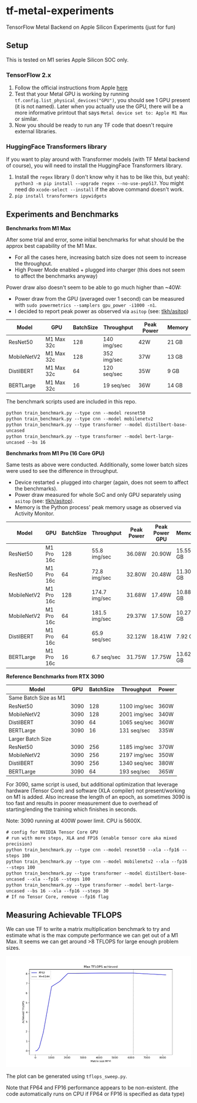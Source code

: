 # tf-metal-experiments

TensorFlow Metal Backend on Apple Silicon Experiments (just for fun)

## Setup

This is tested on M1 series Apple Silicon SOC only. 

### TensorFlow 2.x

1. Follow the official instructions from Apple [here](https://developer.apple.com/metal/tensorflow-plugin/)
2. Test that your Metal GPU is working by running `tf.config.list_physical_devices("GPU")`, you should see 1 GPU present (it is not named). Later when you actually use the GPU, there will be a more informative printout that says `Metal device set to: Apple M1 Max` or similar.
3. Now you should be ready to run any TF code that doesn't require external libraries.

### HuggingFace Transformers library

If you want to play around with Transformer models (with TF Metal backend of course), you will need to install the HuggingFace Transformers library.

1. Install the `regex` library (I don't know why it has to be like this, but yeah): `python3 -m pip install --upgrade regex --no-use-pep517`. You might need do `xcode-select --install` if the above command doesn't work.
2. `pip install transformers ipywidgets`

## Experiments and Benchmarks

**Benchmarks from M1 Max**

After some trial and error, some initial benchmarks for what should be the approx best capability of the M1 Max.

* For all the cases here, increasing batch size does not seem to increase the throughput.
* High Power Mode enabled + plugged into charger (this does not seem to affect the benchmarks anyway)

Power draw also doesn't seem to be able to go much higher than ~40W:

* Power draw from the GPU (averaged over 1 second) can be measured with `sudo powermetrics --samplers gpu_power -i1000 -n1`.
* I decided to report peak power as observed via `asitop` (see: [tlkh/asitop](https://github.com/tlkh/asitop))


| Model       | GPU        | BatchSize | Throughput  | Peak Power | Memory |
| ----------- | ---------- | --------- | ----------- | ----- | ------ |
| ResNet50    | M1 Max 32c | 128       | 140 img/sec | 42W   | 21 GB  |
| MobileNetV2 | M1 Max 32c | 128       | 352 img/sec | 37W   | 13 GB  |
| DistilBERT  | M1 Max 32c | 64        | 120 seq/sec | 35W   | 9 GB   |
| BERTLarge   | M1 Max 32c | 16        | 19 seq/sec  | 36W   | 14 GB  |

The benchmark scripts used are included in this repo.

```shell
python train_benchmark.py --type cnn --model resnet50
python train_benchmark.py --type cnn --model mobilenetv2
python train_benchmark.py --type transformer --model distilbert-base-uncased
python train_benchmark.py --type transformer --model bert-large-uncased --bs 16
```

**Benchmarks from M1 Pro (16 Core GPU)**

Same tests as above were conducted. Additionally, some lower batch sizes were used to see the difference in throughput.
* Device restarted + plugged into charger (again, does not seem to affect the benchmarks).
* Power draw measured for whole SoC and only GPU separately using `asitop` (see: [tlkh/asitop](https://github.com/tlkh/asitop)).
* Memory is the Python process' peak memory usage as observed via Activity Monitor.

| Model       | GPU        | BatchSize | Throughput  | Peak Power | Peak Power GPU | Memory |
| ----------- | ---------- | --------- | ----------- | ----- | ----- | ------ |
| ResNet50    | M1 Pro 16c | 128       | 55.8 img/sec  | 36.08W | 20.90W | 15.55 GB |
| ResNet50    | M1 Pro 16c | 64        | 72.8 img/sec  | 32.80W | 20.48W | 11.30 GB |
| MobileNetV2 | M1 Pro 16c | 128       | 174.7 img/sec | 31.68W | 17.49W | 10.88 GB |
| MobileNetV2 | M1 Pro 16c | 64        | 181.5 img/sec | 29.37W | 17.50W | 10.27 GB |
| DistilBERT  | M1 Pro 16c | 64        | 65.9 seq/sec  | 32.12W | 18.41W | 7.92 GB  |
| BERTLarge   | M1 Pro 16c | 16        | 6.7 seq/sec   | 31.75W | 17.75W | 13.62 GB |

**Reference Benchmarks from RTX 3090**

| Model       | GPU        | BatchSize | Throughput  | Power |
| ----------- | ---------- | --------- | ----------- | ----- |
| Same Batch Size as M1 | | | | |
| ResNet50    | 3090       | 128       | 1100 img/sec| 360W  |
| MobileNetV2 | 3090       | 128       | 2001 img/sec| 340W  |
| DistilBERT  | 3090       | 64        | 1065 seq/sec| 360W  |
| BERTLarge   | 3090       | 16        | 131 seq/sec | 335W  |
| Larger Batch Size | | | | |
| ResNet50    | 3090       | 256       | 1185 img/sec| 370W  |
| MobileNetV2 | 3090       | 256       | 2197 img/sec| 350W  |
| DistilBERT  | 3090       | 256       | 1340 seq/sec| 380W  |
| BERTLarge   | 3090       | 64        | 193 seq/sec | 365W  |

For 3090, same script is used, but additional optimization that leverage hardware (Tensor Core) and software (XLA compiler) not present/working on M1 is added. Also increase the length of an epoch, as sometimes 3090 is too fast and results in poorer measurement due to overhead of starting/ending the training which finishes in seconds.

Note: 3090 running at 400W power limit. CPU is 5600X.

```shell
# config for NVIDIA Tensor Core GPU
# run with more steps, XLA and FP16 (enable tensor core aka mixed precision)
python train_benchmark.py --type cnn --model resnet50 --xla --fp16 --steps 100
python train_benchmark.py --type cnn --model mobilenetv2 --xla --fp16 --steps 100
python train_benchmark.py --type transformer --model distilbert-base-uncased --xla --fp16 --steps 100
python train_benchmark.py --type transformer --model bert-large-uncased --bs 16 --xla --fp16 --steps 30
# If no Tensor Core, remove --fp16 flag
```

## Measuring Achievable TFLOPS

We can use TF to write a matrix multiplication benchmark to try and estimate what is the max compute performance we can get out of a M1 Max. It seems we can get around >8 TFLOPS for large enough problem sizes.

![](gpu_tflops_plot.jpg)

The plot can be generated using `tflops_sweep.py`. 

Note that FP64 and FP16 performance appears to be non-existent. (the code automatically runs on CPU if FP64 or FP16 is specified as data type)
